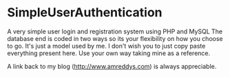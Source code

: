 SimpleUserAuthentication
========================

A very simple user login and registration system using PHP and MySQL
The database end is coded in two ways so its your flexibility on how you choose to go. 
It's just a model used by me. I don't wish you to just copy paste everything present here. Use your own way taking mine as a reference.

A link back to my blog (http://www.amreddys.com) is always appreciable.
